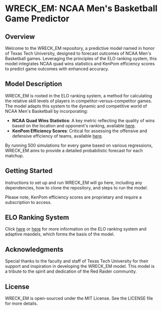 # WRECK_EM: NCAA Men's Basketball Game Predictor

## Overview
Welcome to the WRECK_EM repository, a predictive model named in honor of Texas Tech University, designed to forecast outcomes of NCAA Men's Basketball games. Leveraging the principles of the ELO ranking system, this model integrates NCAA quad wins statistics and KenPom efficiency scores to predict game outcomes with enhanced accuracy.

## Model Description
WRECK_EM is rooted in the ELO ranking system, a method for calculating the relative skill levels of players in competitor-versus-competitor games. The model adapts this system to the dynamic and competitive world of NCAA Men's Basketball by incorporating:

- **NCAA Quad Wins Statistics**: A key metric reflecting the quality of wins based on the location and opponent's ranking, available [here](https://stats.ncaa.org/selection_rankings/nitty_gritties).
- **KenPom Efficiency Scores**: Critical for assessing the offensive and defensive efficiency of teams, available [here](https://kenpom.com/).

By running 500 simulations for every game based on various regressions, WRECK_EM aims to provide a detailed probabilistic forecast for each matchup.

## Getting Started
Instructions to set up and run WRECK_EM will go here, including any dependencies, how to clone the repository, and steps to run the model.

Please note, KenPom efficiency scores are proprietary and require a subscription to access.

## ELO Ranking System
Click [here](https://en.wikipedia.org/wiki/Elo_rating_system) or [here](https://link.springer.com/article/10.1007/s11257-016-9185-7) for more information on the ELO ranking system and adaptive maodels, which forms the basis of the model. 

## Acknowledgments
Special thanks to the faculty and staff of Texas Tech University for their support and inspiration in developing the WRECK_EM model. This model is a tribute to the spirit and dedication of the Red Raider community.

## License
WRECK_EM is open-sourced under the MIT License. See the LICENSE file for more details.

